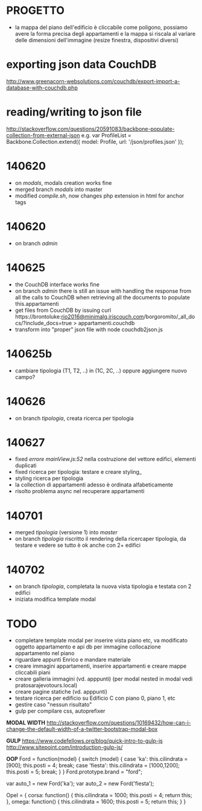 # PROGETTO
- la mappa del piano dell'edificio è cliccabile come poligono, possiamo avere la forma precisa degli appartamenti e la mappa si riscala al variare delle dimensioni dell'immagine (resize finestra, dispositivi diversi)

# exporting json data CouchDB
http://www.greenacorn-websolutions.com/couchdb/export-import-a-database-with-couchdb.php

# reading/writing to json file
http://stackoverflow.com/questions/20591083/backbone-populate-collection-from-external-json
e.g.
var ProfileList = Backbone.Collection.extend({
   model: Profile,
   url: '/json/profiles.json'
});

# 140620 
- on _modals_, modals creation works fine
- merged branch _modals_ into master
- modified _compile.sh_, now changes php extension in html for anchor tags 

# 140620 
- on branch _admin_

# 140625 
- the CouchDB interface works fine
- on branch _admin_ there is still an issue with handling the response from all the calls to CouchDB when retrieving all the documents to populate this.appartamenti
- get files from CouchDB by issuing
curl https://brontoluke:rio2016@minimalg.iriscouch.com/borgoromito/_all_docs/\?include_docs=true > appartamenti.couchdb 
- transform into "proper" json file with
node couchdb2json.js

# 140625b
- cambiare tipologia (T1, T2, ..) in (1C, 2C, ..) oppure aggiungere nuovo campo?

# 140626
- on branch _tipologia_, creata ricerca per tipologia

# 140627
- fixed _errore mainView.js:52_ nella costruzione del vettore edifici, elementi duplicati
- fixed ricerca per tipologia: testare e creare styling_
- styling ricerca per tipologia
- la collection di appartamenti adesso è ordinata alfabeticamente
- risolto problema async nel recuperare appartamenti

# 140701
- merged _tipologia_ (versione 1) into _master_
- on branch _tipologia_ riscritto il rendering della ricercaper tipologia, da testare e vedere se tutto è ok anche con 2+ edifici

# 140702
- on branch _tipologia_, completata la nuova vista tipologia e testata con 2 edifici
- iniziata modifica template modal

# TODO
- completare template modal per inserire vista piano etc, va modificato oggetto appartamento e api db per immagine collocazione appartamento nel piano
- riguardare appunti Enrico e mandare materiale
- creare immagini appartamenti, inserire appartamenti e creare mappe cliccabili piani 
- creare galleria immagini (vd. apppunti) (per modal nested in modal vedi pratosarajevotours.local)
- creare pagine statiche (vd. apppunti)
- testare ricerca per edificio su Edificio C con piano 0, piano 1, etc
- gestire caso "nessun risultato"
- gulp per compilare css, autoprefixer

__MODAL WIDTH__
http://stackoverflow.com/questions/10169432/how-can-i-change-the-default-width-of-a-twitter-bootstrap-modal-box

__GULP__
https://www.codefellows.org/blog/quick-intro-to-gulp-js
http://www.sitepoint.com/introduction-gulp-js/

__OOP__
Ford = function(model) {
  switch (model) {
    case 'ka':
      this.cilindrata = [900];
      this.posti = 4;
      break;
    case 'fiesta':
      this.cilindrata = [1000,1200];
      this.posti = 5;
      break;
  }
}
Ford.prototype.brand = "ford";

var auto_1 = new Ford('ka');
var auto_2 = new Ford('fiesta');

Opel = {
  corsa: function() {
    this.cilindrata = 1000;
    this.posti = 4;
    return this;
  },
  omega: function() {
    this.cilindrata = 1600;
    this.posti = 5;
    return this;
  }
}